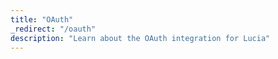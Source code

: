 ```yaml
---
title: "OAuth"
_redirect: "/oauth"
description: "Learn about the OAuth integration for Lucia"
---
```

